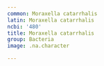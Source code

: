 ```yaml
---
common: Moraxella catarrhalis
latin: Moraxella catarrhalis
ncbi: '480'
title: Moraxella catarrhalis
group: Bacteria
image: .na.character

---
```

